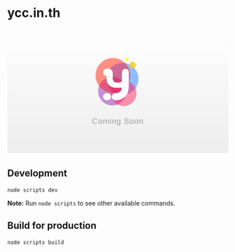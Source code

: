 # ycc.in.th

[![Screenshot](./__screenshots__/Homepage-1280w.png)](https://ycc.in.th/)

## Development

```
node scripts dev
```

**Note:** Run `node scripts` to see other available commands.

## Build for production

```
node scripts build
```
